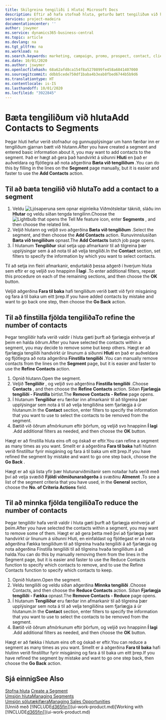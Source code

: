 ```yaml
---
title: Skilgreina tengiliði í Hluta| Microsoft Docs
description: Eftir að hafa stofnað hluta, geturðu bætt tengiliðum við hlutann, t.d. sem hluta af markaðsherferð sem beint er að tilteknum viðskiptavinum eða biðlara.
services: project-madeira
documentationcenter: ''
author: jswymer
ms.service: dynamics365-business-central
ms.topic: article
ms.devlang: na
ms.tgt_pltfrm: na
ms.workload: na
ms.search.keywords: marketing, campaign, promo, prospect, contact, client, customer
ms.date: 10/01/2020
ms.author: jswymer
ms.openlocfilehash: 68a62afd8ca154f8a5270899fe458a6841407000
ms.sourcegitcommit: ddbb5cede750df1baba4b3eab8fbed6744b5b9d6
ms.translationtype: HT
ms.contentlocale: is-IS
ms.lasthandoff: 10/01/2020
ms.locfileid: "3922845"
---
```

# <a name="add-contacts-to-segments"></a><span data-ttu-id="30628-103">Bæta tengiliðum við hluta</span><span class="sxs-lookup"><span data-stu-id="30628-103">Add Contacts to Segments</span></span>
<span data-ttu-id="30628-104">Þegar hluti hefur verið stofnaður og gunnupplýsingar um hann færðar inn er tengiliðum gjarnan bætt við hlutann.</span><span class="sxs-lookup"><span data-stu-id="30628-104">After you have created a segment and entered basic information about it, you may want to add contacts to the segment.</span></span> <span data-ttu-id="30628-105">Það er hægt að gera það handvirkt á síðunni **Hluti** en það er auðveldara og fljótlegra að nota aðgerðina **Bæta við tengiliðum** .</span><span class="sxs-lookup"><span data-stu-id="30628-105">You can do this by filling in the lines on the **Segment** page manually, but it is easier and faster to use the **Add Contacts** action.</span></span>

## <a name="to-add-a-contact-to-a-segment"></a><span data-ttu-id="30628-106">Til að bæta tengilið við hluta</span><span class="sxs-lookup"><span data-stu-id="30628-106">To add a contact to a segment</span></span>
1. <span data-ttu-id="30628-107">Veldu ![Ljósaperuna sem opnar eiginleika Viðmótsleitar](media/ui-search/search_small.png "Segðu mér hvað þú vilt gera") táknið, sláðu inn **Hlutar** og veldu síðan tengda tengilinn.</span><span class="sxs-lookup"><span data-stu-id="30628-107">Choose the ![Lightbulb that opens the Tell Me feature](media/ui-search/search_small.png "Tell me what you want to do") icon, enter **Segments** , and then choose the related link.</span></span>  
2. <span data-ttu-id="30628-108">Veljið hlutann og veljið svo aðgerðina **Bæta við tengiliðum** .</span><span class="sxs-lookup"><span data-stu-id="30628-108">Select the segment, and then choose the **Add Contacts** action.</span></span> <span data-ttu-id="30628-109">Runuvinnslusíðan **Bæta við tengiliðum** opnast.</span><span class="sxs-lookup"><span data-stu-id="30628-109">The **Add Contacts** batch job page opens.</span></span>
3. <span data-ttu-id="30628-110">Í hlutanum **Tengiliður** skal setja upp afmarkanir til að tilgreina þær upplýsingar sem á að nota til að velja tengiliði.</span><span class="sxs-lookup"><span data-stu-id="30628-110">In the **Contact** section, set filters to specify the information by which you want to select contacts.</span></span>

<span data-ttu-id="30628-111">Til að setja inn fleiri afmarkanir, endurtakið þessa aðgerð í hverjum hluta sem eftir er og veljið svo hnappinn **Í lagi** .</span><span class="sxs-lookup"><span data-stu-id="30628-111">To enter additional filters, repeat this procedure on each of the remaining sections, and then choose the **OK** button.</span></span>

<span data-ttu-id="30628-112">Veljið aðgerðina **Fara til baka** hafi tengiliðum verið bætt við fyrir misgáning og fara á til baka um eitt þrep.</span><span class="sxs-lookup"><span data-stu-id="30628-112">If you have added contacts by mistake and want to go back one step, then choose the **Go Back** action.</span></span>

## <a name="to-refine-the-number-of-contacts"></a><span data-ttu-id="30628-113">Til að fínstilla fjölda tengiliða</span><span class="sxs-lookup"><span data-stu-id="30628-113">To refine the number of contacts</span></span>
<span data-ttu-id="30628-114">Þegar tengiliðir hafa verið valdir í hluta gæti þurft að fjarlægja einhverja af þeim en halda öðrum.</span><span class="sxs-lookup"><span data-stu-id="30628-114">After you have selected the contacts within a segment, you may decide to remove some but keep others.</span></span> <span data-ttu-id="30628-115">Hægt er að fjarlægja tengiliði handvirkt úr línunum á síðunni **Hluti** en það er auðveldara og fljótlegra að nota aðgerðina **Fínstilla tengiliði** .</span><span class="sxs-lookup"><span data-stu-id="30628-115">You can manually remove contacts from the lines on the **Segment** page, but it is easier and faster to use the **Refine Contacts** action.</span></span>

1. <span data-ttu-id="30628-116">Opnið hlutann.</span><span class="sxs-lookup"><span data-stu-id="30628-116">Open the segment.</span></span>
2. <span data-ttu-id="30628-117">Veljið **Tengiliðir** , og veljið svo aðgerðina **Fínstilla tengiliði** .</span><span class="sxs-lookup"><span data-stu-id="30628-117">Choose **Contacts** , and then choose the **Refine Contacts** action.</span></span> <span data-ttu-id="30628-118">Síðan **Fjarlægja tengiliði - Fínstilla** birtist.</span><span class="sxs-lookup"><span data-stu-id="30628-118">The **Remove Contacts - Refine** page opens.</span></span>
3. <span data-ttu-id="30628-119">Í hlutanum **Tengiliður** eru færðar inn afmarkanir til að tilgreina þær upplýsingar sem nota á til að velja tengiliðina sem fjarlægja á úr hlutanum.</span><span class="sxs-lookup"><span data-stu-id="30628-119">In the **Contact** section, enter filters to specify the information that you want to use to select the contacts to be removed from the segment.</span></span>
4. <span data-ttu-id="30628-120">Bætið við öðrum afmörkunum eftir þörfum, og veljið svo hnappinn **Í lagi** .</span><span class="sxs-lookup"><span data-stu-id="30628-120">Add additional filters as needed, and then choose the **OK** button.</span></span>

<span data-ttu-id="30628-121">Hægt er að fínstilla hluta eins oft og óskað er eftir.</span><span class="sxs-lookup"><span data-stu-id="30628-121">You can refine a segment as many times as you want.</span></span> <span data-ttu-id="30628-122">Smellt er á aðgerðina **Fara til baka** hafi hlutinn verið fínstilltur fyrir misgáning og fara á til baka um eitt þrep.</span><span class="sxs-lookup"><span data-stu-id="30628-122">If you have refined the segment by mistake and want to go one step back, choose the **Go Back** .</span></span>

<span data-ttu-id="30628-123">Hægt er að sjá lista yfir þær hlutunarviðmiðanir sem notaðar hafa verið með því að velja svæðið **Fjöldi viðmiðunaraðgerða** á svæðinu **Almennt** .</span><span class="sxs-lookup"><span data-stu-id="30628-123">To see a list of the segment criteria that you have used, in the **General** section, choose the **No. of Criteria Actions** field.</span></span>

## <a name="to-reduce-the-number-of-contacts"></a><span data-ttu-id="30628-124">Til að minnka fjölda tengiliða</span><span class="sxs-lookup"><span data-stu-id="30628-124">To reduce the number of contacts</span></span>
<span data-ttu-id="30628-125">Þegar tengiliðir hafa verið valdir í hluta gæti þurft að fjarlægja einhverja af þeim.</span><span class="sxs-lookup"><span data-stu-id="30628-125">After you have selected the contacts within a segment, you may want to remove some of them.</span></span> <span data-ttu-id="30628-126">Hægt er að gera þetta með því að fjarlæga þær handvirkt úr línunum á síðunni Hluti, en einfaldast og fljótlegast er að nota aðgerðina Fækka tengiliðum til að tilgreina hvaða tengiliði á að fjarlægja og nota aðgerðina Fínstilla tengiliði til að tilgreina hvaða tengiliðum á að halda.</span><span class="sxs-lookup"><span data-stu-id="30628-126">You can do this by manually removing them from the lines in the Segment page, but it is easier and faster to use the Reduce Contacts function to specify which contacts to remove, and to use the Refine Contacts function to specify which contacts to keep.</span></span>

1. <span data-ttu-id="30628-127">Opnið hlutann.</span><span class="sxs-lookup"><span data-stu-id="30628-127">Open the segment.</span></span>
2. <span data-ttu-id="30628-128">Veldu tengiliði og veldu síðan aðgerðina **Minnka tengiliði** .</span><span class="sxs-lookup"><span data-stu-id="30628-128">Choose Contacts, and then choose the **Reduce Contacts** action.</span></span> <span data-ttu-id="30628-129">Síðan **Fjarlægja tengiliði - Fækka** opnast.</span><span class="sxs-lookup"><span data-stu-id="30628-129">The **Remove Contacts - Reduce** page opens.</span></span>
3. <span data-ttu-id="30628-130">Í hlutanum **Tengiliður** eru færðar inn afmarkanir til að tilgreina þær upplýsingar sem nota á til að velja tengiliðina sem fjarlægja á úr hlutanum.</span><span class="sxs-lookup"><span data-stu-id="30628-130">In the **Contact** section, enter filters to specify the information that you want to use to select the contacts to be removed from the segment.</span></span>
4. <span data-ttu-id="30628-131">Bætið við öðrum afmörkunum eftir þörfum, og veljið svo hnappinn **Í lagi** .</span><span class="sxs-lookup"><span data-stu-id="30628-131">Add additional filters as needed, and then choose the **OK** button.</span></span>

<span data-ttu-id="30628-132">Hægt er að fækka í hlutum eins oft og óskað er eftir.</span><span class="sxs-lookup"><span data-stu-id="30628-132">You can reduce a segment as many times as you want.</span></span> <span data-ttu-id="30628-133">Smellt er á aðgerðina **Fara til baka** hafi hlutinn verið fínstilltur fyrir misgáning og fara á til baka um eitt þrep.</span><span class="sxs-lookup"><span data-stu-id="30628-133">If you have refined the segment by mistake and want to go one step back, then choose the **Go Back** action.</span></span>

## <a name="see-also"></a><span data-ttu-id="30628-134">Sjá einnig</span><span class="sxs-lookup"><span data-stu-id="30628-134">See Also</span></span>
<span data-ttu-id="30628-135">[Stofna hluta](marketing-how-create-segment.md) </span><span class="sxs-lookup"><span data-stu-id="30628-135">[Create a Segment](marketing-how-create-segment.md) </span></span>  
[<span data-ttu-id="30628-136">Umsjón hluta</span><span class="sxs-lookup"><span data-stu-id="30628-136">Managing Segments</span></span>](marketing-segments.md)  
[<span data-ttu-id="30628-137">Umsjón sölutækifæra</span><span class="sxs-lookup"><span data-stu-id="30628-137">Managing Sales Opportunities</span></span>](marketing-manage-sales-opportunities.md)  
<span data-ttu-id="30628-138">[Unnið með [!INCLUDE[d365fin](includes/d365fin_md.md)]](ui-work-product.md)</span><span class="sxs-lookup"><span data-stu-id="30628-138">[Working with [!INCLUDE[d365fin](includes/d365fin_md.md)]](ui-work-product.md)</span></span>  
